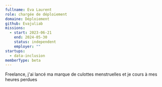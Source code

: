 ```yaml
---
fullname: Eva Laurent
role: chargée de déploiement
domaine: Déploiement
github: Evajuliab
missions:
  - start: 2023-06-21
    end: 2024-05-30
    status: independent
    employer: ""
startups:
  - data-inclusion
memberType: beta
---
```


Freelance, j'ai lancé ma marque de culottes menstruelles et je cours à mes heures perdues

